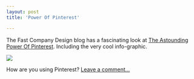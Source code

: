 ```yaml
---
layout: post
title: 'Power Of Pinterest'

---
```



<p>The Fast Company Design blog has a fascinating look at <a href='http://www.fastcodesign.com/1670750/infographic-the-astounding-power-of-pinterest'>The Astounding Power Of Pinterest</a>. Including the very cool info-graphic.</p>

<a href='http://www.fastcodesign.com/1670750/infographic-the-astounding-power-of-pinterest'><img src="http://www.fastcodesign.com/multisite_files/codesign/imagecache/inline-zoom/post-inline/inline-zoom-1-Pinterest_Infographic.jpg" /></a>

<p>How are you using Pinterest? <a href="/power-of-pinterest#comments">Leave a comment...</a></p>
